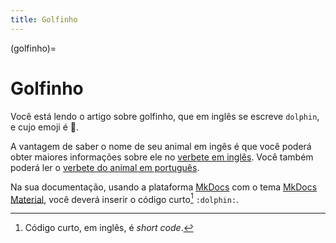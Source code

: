 ```yaml
---
title: Golfinho
---
```


(golfinho)=

# Golfinho

Você está lendo o artigo sobre golfinho, que em inglês se escreve 
`dolphin`, e cujo emoji é 🐬.

A vantagem de saber o nome de seu animal em ingês é que você poderá obter maiores informações sobre ele no [verbete em inglês](wikien:dolphin). 
Você também poderá ler o [verbete do animal em português](wikipt:golfinho).

Na sua documentação, usando a plataforma [MkDocs](https://www.mkdocs.org/) com o tema [MkDocs Material](https://squidfunk.github.io/mkdocs-material/),
você deverá inserir o código curto[^1] `:dolphin:`.

[^1]: Código curto, em inglês, é *short code*.
